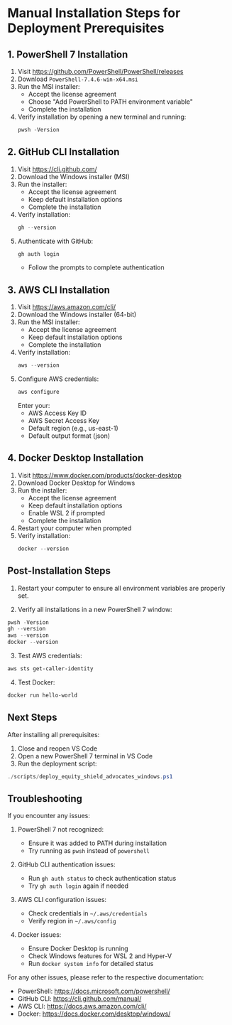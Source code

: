 # Manual Installation Steps for Deployment Prerequisites

## 1. PowerShell 7 Installation
1. Visit https://github.com/PowerShell/PowerShell/releases
2. Download `PowerShell-7.4.6-win-x64.msi`
3. Run the MSI installer:
   - Accept the license agreement
   - Choose "Add PowerShell to PATH environment variable"
   - Complete the installation
4. Verify installation by opening a new terminal and running:
   ```powershell
   pwsh -Version
   ```

## 2. GitHub CLI Installation
1. Visit https://cli.github.com/
2. Download the Windows installer (MSI)
3. Run the installer:
   - Accept the license agreement
   - Keep default installation options
   - Complete the installation
4. Verify installation:
   ```powershell
   gh --version
   ```
5. Authenticate with GitHub:
   ```powershell
   gh auth login
   ```
   - Follow the prompts to complete authentication

## 3. AWS CLI Installation
1. Visit https://aws.amazon.com/cli/
2. Download the Windows installer (64-bit)
3. Run the MSI installer:
   - Accept the license agreement
   - Keep default installation options
   - Complete the installation
4. Verify installation:
   ```powershell
   aws --version
   ```
5. Configure AWS credentials:
   ```powershell
   aws configure
   ```
   Enter your:
   - AWS Access Key ID
   - AWS Secret Access Key
   - Default region (e.g., us-east-1)
   - Default output format (json)

## 4. Docker Desktop Installation
1. Visit https://www.docker.com/products/docker-desktop
2. Download Docker Desktop for Windows
3. Run the installer:
   - Accept the license agreement
   - Keep default installation options
   - Enable WSL 2 if prompted
   - Complete the installation
4. Restart your computer when prompted
5. Verify installation:
   ```powershell
   docker --version
   ```

## Post-Installation Steps

1. Restart your computer to ensure all environment variables are properly set.

2. Verify all installations in a new PowerShell 7 window:
```powershell
pwsh -Version
gh --version
aws --version
docker --version
```

3. Test AWS credentials:
```powershell
aws sts get-caller-identity
```

4. Test Docker:
```powershell
docker run hello-world
```

## Next Steps

After installing all prerequisites:
1. Close and reopen VS Code
2. Open a new PowerShell 7 terminal in VS Code
3. Run the deployment script:
```powershell
./scripts/deploy_equity_shield_advocates_windows.ps1
```

## Troubleshooting

If you encounter any issues:

1. PowerShell 7 not recognized:
   - Ensure it was added to PATH during installation
   - Try running as `pwsh` instead of `powershell`

2. GitHub CLI authentication issues:
   - Run `gh auth status` to check authentication status
   - Try `gh auth login` again if needed

3. AWS CLI configuration issues:
   - Check credentials in `~/.aws/credentials`
   - Verify region in `~/.aws/config`

4. Docker issues:
   - Ensure Docker Desktop is running
   - Check Windows features for WSL 2 and Hyper-V
   - Run `docker system info` for detailed status

For any other issues, please refer to the respective documentation:
- PowerShell: https://docs.microsoft.com/powershell/
- GitHub CLI: https://cli.github.com/manual/
- AWS CLI: https://docs.aws.amazon.com/cli/
- Docker: https://docs.docker.com/desktop/windows/
